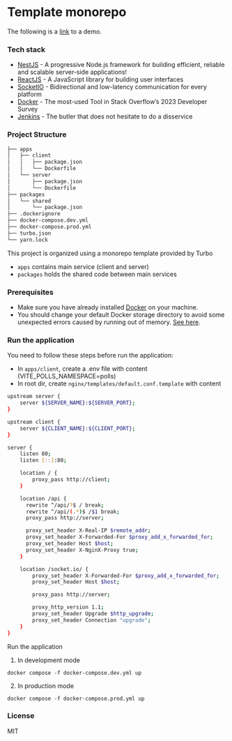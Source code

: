 # Template monorepo

The following is a [link](https://voteapp.nguyenhoaithanh.tech) to a demo.

### Tech stack

- [NestJS] - A progressive Node.js framework for building efficient, reliable and scalable server-side applications!
- [ReactJS] - A JavaScript library for building user interfaces
- [SocketIO] - Bidirectional and low-latency communication for every platform
- [Docker] - The most-used Tool in Stack Overflow’s 2023 Developer Survey
- [Jenkins] - The butler that does not hesitate to do a disservice

### Project Structure

```bash
├── apps
│   ├── client
│   │   ├── package.json
│   │   └── Dockerfile
│   └── server
│       ├── package.json
│       └── Dockerfile
├── packages
│   └── shared
│       └── package.json
├── .dockerignore
├── docker-compose.dev.yml
├── docker-compose.prod.yml
├── turbo.json
└── yarn.lock
```

This project is organized using a monorepo template provided by Turbo

- `apps` contains main service (client and server)
- `packages` holds the shared code between main services

### Prerequisites

- Make sure you have already installed [Docker] on your machine.
- You should change your default Docker storage directory to avoid some unexpected errors caused by running out of memory. [See here](https://www.baeldung.com/ops/docker-image-change-installation-directory).

### Run the application

You need to follow these steps before run the application:

- In `apps/client`, create a .env file with content (VITE_POLLS_NAMESPACE=polls)
- In root dir, create `nginx/templates/default.conf.template` with content

```sh
upstream server {
    server ${SERVER_NAME}:${SERVER_PORT};
}

upstream client {
    server ${CLIENT_NAME}:${CLIENT_PORT};
}

server {
    listen 80;
    listen [::]:80;

    location / {
        proxy_pass http://client;
    }

    location /api {
      rewrite ^/api/?$ / break;
      rewrite ^/api/(.*)$ /$1 break;
      proxy_pass http://server;

      proxy_set_header X-Real-IP $remote_addr;
      proxy_set_header X-Forwarded-For $proxy_add_x_forwarded_for;
      proxy_set_header Host $host;
      proxy_set_header X-NginX-Proxy true;
    }

    location /socket.io/ {
        proxy_set_header X-Forwarded-For $proxy_add_x_forwarded_for;
        proxy_set_header Host $host;

        proxy_pass http://server;

        proxy_http_version 1.1;
        proxy_set_header Upgrade $http_upgrade;
        proxy_set_header Connection "upgrade";
    }
}
```

Run the application

1. In development mode

```
docker compose -f docker-compose.dev.yml up
```

2. In production mode

```
docker compose -f docker-compose.prod.yml up
```

### License

MIT

[//]: # "These are reference links used in the body of this note and get stripped out when the markdown processor does its job. There is no need to format nicely because it shouldn't be seen. Thanks SO - http://stackoverflow.com/questions/4823468/store-comments-in-markdown-syntax"
[NestJS]: https://nestjs.com/
[ReactJS]: https://react.dev/
[SocketIO]: https://socket.io/
[Docker]: https://www.docker.com/
[Jenkins]: https://www.jenkins.io/
